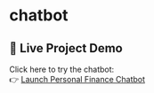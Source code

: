 # chatbot

## 🚀 Live Project Demo

Click here to try the chatbot:  
👉 [Launch Personal Finance Chatbot](https://chatbot1-czfz3va9jv6lu6liwygmht.streamlit.app/)
